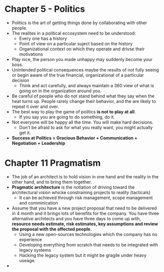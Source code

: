 # Chapter 5 - Politics 

* Politics is the art of getting things done by collaborating with other people.
* The realites in a political eccosystem need to be understood:
  * Every one has a history
  * Point of view on a particular suject based on the history
  * Organizational context on which they operate and drivse their motivations
* Play nice, the person you made unhappy may suddenly become your boss. 
* Unintended political consequences maybe the results of not fully seeing or begin aware of the true financial, organizational of a particular decision
  * Think and act carefully, and always maintain a 360 view of what is going on in the organization around you.
* Be careful of people who do not stand behind what they say when the heat turns up. People rarely change their behavior, and the are likely to repeat it over and over.
* The best way to play the game of politics __is not to play at all__.
    * If you say you are going to do something, do it.
* Not everyone will be happy all the time. You will make hard decisions.
    * Don't be afraid to ask for what you really want, you might actually get it.
* __Success at Politics = Gracious Behavior + Communication + Negotiation + Leadership__

# Chapter 11 Pragmatism

* The job of an architect is to hold vision in one hand and the reality in the other hand, and to bring them together.
* __Pragmatic architecture__ is the notiation of driving toward the architectural vision whicke constraining projects to reality (tacticals)
   * It can be achieved through risk management, scope management and comminication
* Assume that you have a new project proposal that need to be delivered in 4 month and it brings lots of benefits for the company. You have three alternative architects and you have three days to come up with, __resource needs estimate, risk estimates, key assumptions and review the proposal with the affected people.__
  * Using a new open-sources technologies which the company has no experience
  * Developing everything from scratch that needs to be integrated with legacy systems
  * Hacking the legacy system but it might be gragile under heavy useage.
*  

